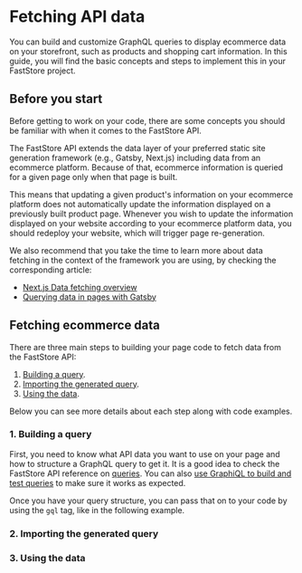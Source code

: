 # Fetching API data

You can build and customize GraphQL queries to display ecommerce data on your storefront, such as products and shopping cart information. In this guide, you will find the basic concepts and steps to implement this in your FastStore project.

## Before you start

Before getting to work on your code, there are some concepts you should be familiar with when it comes to the FastStore API.

The FastStore API extends the data layer of your preferred static site generation framework (e.g., Gatsby, Next.js) including data from an ecommerce platform. Because of that, ecommerce information is queried for a given page only when that page is built.

This means that updating a given product's information on your ecommerce platform does not automatically update the information displayed on a previously built product page. Whenever you wish to update the information displayed on your website according to your ecommerce platform data, you should redeploy your website, which will trigger page re-generation.

We also recommend that you take the time to learn more about data fetching in the context of the framework you are using, by checking the corresponding article:
- [Next.js Data fetching overview](https://nextjs.org/docs/basic-features/data-fetching/overview)
- [Querying data in pages with Gatsby](https://www.gatsbyjs.com/docs/how-to/querying-data/page-query/)

## Fetching ecommerce data

There are three main steps to building your page code to fetch data from the FastStore API:

1. [Building a query](#building-a-query).
2. [Importing the generated query](#importing-the-generated-query).
3. [Using the data](#Using-the-data).

Below you can see more details about each step along with code examples.

### 1. Building a query

First, you need to know what API data you want to use on your page and how to structure a GraphQL query to get it. It is a good idea to check the FastStore API reference on [queries](https://www.faststore.dev/how-to-guides/faststore-api/using-graphiql-to-explore-the-faststore-api). You can also [use GraphiQL to build and test queries](https://www.faststore.dev/how-to-guides/faststore-api/using-graphiql-to-explore-the-faststore-api) to make sure it works as expected.

Once you have your query structure, you can pass that on to your code by using the `gql` tag, like in the following example.

### 2. Importing the generated query



### 3. Using the data





